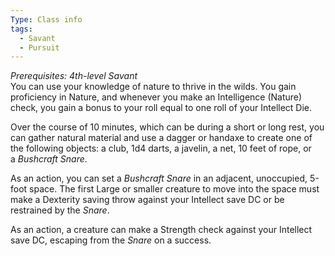 ```yaml
---
Type: Class info
tags:
  - Savant
  - Pursuit
---
```

_Prerequisites: 4th-level Savant_  
You can use your knowledge of nature to thrive in the wilds. You gain proficiency in Nature, and whenever you make an Intelligence (Nature) check, you gain a bonus to your roll equal to one roll of your Intellect Die.

Over the course of 10 minutes, which can be during a short or long rest, you can gather natural material and use a dagger or handaxe to create one of the following objects: a club, 1d4 darts, a javelin, a net, 10 feet of rope, or a _Bushcraft Snare_.

As an action, you can set a _Bushcraft Snare_ in an adjacent, unoccupied, 5-foot space. The first Large or smaller creature to move into the space must make a Dexterity saving throw against your Intellect save DC or be restrained by the _Snare_.

As an action, a creature can make a Strength check against your Intellect save DC, escaping from the _Snare_ on a success.
